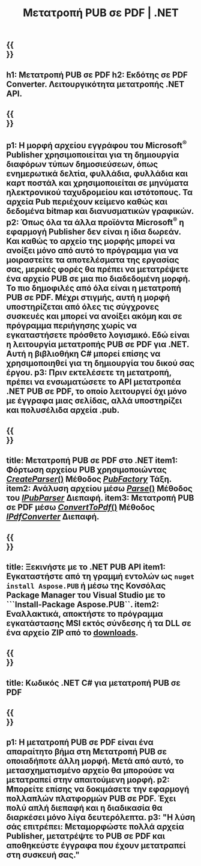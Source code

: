 ﻿---
translation: true
template: /_templates/conversion-child-net.md
title: Μετατροπή PUB σε PDF | .NET
description: Μετατρέψτε το PUB σε PDF χρησιμοποιώντας .NET API σε οποιαδήποτε πλατφόρμα. Λειτουργία μετατροπής εκδότη που είναι εύκολο να ενσωματωθεί στη δική σας λύση.
url: /net/conversion/pub-to-pdf/
metakeywords: pub σε pdf net, μετατροπή pub σε pdf net, pub σε pdf μετατροπέας c#, μετατροπή pub σε pdf c#, pub σε pdf c#
family: pub
platformtag: net
feature: conversion
---

{{<section banner>}}
---
h1: Μετατροπή PUB σε PDF
h2: Εκδότης σε PDF Converter. Λειτουργικότητα μετατροπής .NET API.
---

{{<section overview>}}
---
p1: Η μορφή αρχείου εγγράφου του Microsoft<sup>®</sup> Publisher χρησιμοποιείται για τη δημιουργία διαφόρων τύπων δημοσιεύσεων, όπως ενημερωτικά δελτία, φυλλάδια, φυλλάδια και καρτ ποστάλ και χρησιμοποιείται σε μηνύματα ηλεκτρονικού ταχυδρομείου και ιστότοπους. Τα αρχεία Pub περιέχουν κείμενο καθώς και δεδομένα bitmap και διανυσματικών γραφικών.
p2: Όπως όλα τα άλλα προϊόντα Microsoft<sup>®</sup> η εφαρμογή Publisher δεν είναι η ίδια δωρεάν. Και καθώς το αρχείο της μορφής μπορεί να ανοίξει μόνο από αυτό το πρόγραμμα για να μοιραστείτε τα αποτελέσματα της εργασίας σας, μερικές φορές θα πρέπει να μετατρέψετε ένα αρχείο PUB σε μια πιο διαδεδομένη μορφή. Το πιο δημοφιλές από όλα είναι η μετατροπή PUB σε PDF. Μέχρι στιγμής, αυτή η μορφή υποστηρίζεται από όλες τις σύγχρονες συσκευές και μπορεί να ανοίξει ακόμη και σε πρόγραμμα περιήγησης χωρίς να εγκαταστήσετε πρόσθετο λογισμικό. Εδώ είναι η λειτουργία μετατροπής PUB σε PDF για .NET. Αυτή η βιβλιοθήκη C# μπορεί επίσης να χρησιμοποιηθεί για τη δημιουργία του δικού σας έργου.
p3: Πριν εκτελέσετε τη μετατροπή, πρέπει να ενσωματώσετε το API μετατροπέα .NET PUB σε PDF, το οποίο λειτουργεί όχι μόνο με έγγραφα μιας σελίδας, αλλά υποστηρίζει και πολυσέλιδα αρχεία .pub.
---

{{<section feature1>}}
---
title: Μετατροπή PUB σε PDF στο .NET
item1: Φόρτωση αρχείου PUB χρησιμοποιώντας [*CreateParser*()](https://reference.aspose.com/pub/net/aspose.pub/pubfactory/methods/createparser/index) Μέθοδος [*PubFactory*](https://reference.aspose.com/pub/net/aspose.pub/pubfactory) Τάξη.
item2: Ανάλυση αρχείου μέσω [*Parse*()](https://reference.aspose.com/pub/net/aspose.pub/ipubparser/methods/parse) Μέθοδος του [*IPubParser*](https://reference.aspose.com/pub/net/aspose.pub/ipubparser) Διεπαφή.
item3: Μετατροπή PUB σε PDF μέσω [*ConvertToPdf*()](https://reference.aspose.com/pub/net/aspose.pub/ipdfconverter/methods/converttopdf) Μέθοδος [*IPdfConverter*](https://reference.aspose.com/pub/net/aspose.pub/ipdfconverter) Διεπαφή.
---

{{<section feature2>}}
---
title: Ξεκινήστε με το .NET PUB API
item1: Εγκαταστήστε από τη γραμμή εντολών ως ```nuget install Aspose.PUB``` ή μέσω της Κονσόλας Package Manager του Visual Studio με το ```Install-Package Aspose.PUB``.
item2: Εναλλακτικά, αποκτήστε το πρόγραμμα εγκατάστασης MSI εκτός σύνδεσης ή τα DLL σε ένα αρχείο ZIP από το [downloads](https://releases.aspose.com/pub/net).
---

{{<section codeexample>}}
---
title: Κωδικός .NET C# για μετατροπή PUB σε PDF
---

{{<section summary>}}
---
p1: Η μετατροπή PUB σε PDF είναι ένα απαραίτητο βήμα στη Μετατροπή PUB σε οποιαδήποτε άλλη μορφή. Μετά από αυτό, το μετασχηματισμένο αρχείο θα μπορούσε να μετατραπεί στην απαιτούμενη μορφή.
p2: Μπορείτε επίσης να δοκιμάσετε την εφαρμογή πολλαπλών πλατφορμών PUB σε PDF. Έχει πολύ απλή διεπαφή και η διαδικασία θα διαρκέσει μόνο λίγα δευτερόλεπτα.
p3: "Η λύση σάς επιτρέπει: Μεταμορφώστε πολλά αρχεία Publisher, μετατρέψτε το PUB σε PDF και αποθηκεύστε έγγραφα που έχουν μετατραπεί στη συσκευή σας."
---
